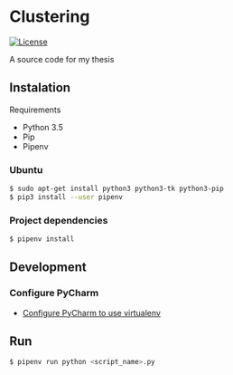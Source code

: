 # Clustering

[![License](https://img.shields.io/badge/license-MIT-blue.svg)](/LICENSE)

A source code for my thesis

## Instalation

Requirements

* Python 3.5
* Pip
* Pipenv

### Ubuntu

```bash
$ sudo apt-get install python3 python3-tk python3-pip
$ pip3 install --user pipenv
```

### Project dependencies

```bash
$ pipenv install
```

## Development

### Configure PyCharm

* [Configure PyCharm to use virtualenv](http://exponential.io/blog/2015/02/10/configure-pycharm-to-use-virtualenv/)

## Run

```bash
$ pipenv run python <script_name>.py
```

